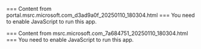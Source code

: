 === Content from portal.msrc.microsoft.com_d3ad9a0f_20250110_180304.html ===
You need to enable JavaScript to run this app.

=== Content from msrc.microsoft.com_7a684751_20250110_180304.html ===
You need to enable JavaScript to run this app.
